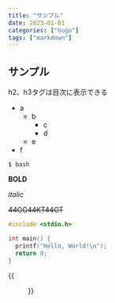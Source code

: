 ```yaml
---
title: "サンプル"
date: 2023-01-01
categories: ["hugo"]
tags: ["markdown"]
---
```


## サンプル
h2、h3タグは目次に表示できる

- a
  - b
    - c
    - d
  - e
- f

`$ bash`

**BOLD**

*italic*

~~44GG44KT44GT~~

```c
#include <stdio.h>

int main() {
  printf("Hello, World!\n");
  return 0;
}
```

{{<figure src="http://localhost:1313/post/sample/image.jpeg" alt="モード" width="75%">}}
